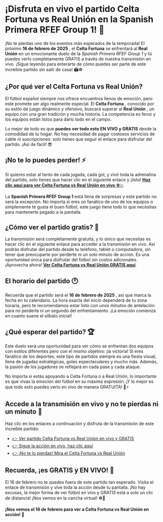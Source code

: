 # ¡Disfruta en vivo el partido Celta Fortuna vs Real Unión en la Spanish Primera RFEF Group 1! 🎉

¡No te pierdas uno de los eventos más esperados de la temporada! El próximo **16 de febrero de 2025** , el **Celta Fortuna** se enfrentará al **Real Unión** en un emocionante duelo de la _Spanish Primera RFEF Group 1_ y tú puedes verlo completamente GRATIS a través de nuestra transmisión en vivo. ¡Sigue leyendo para enterarte de cómo puedes ser parte de este increíble partido sin salir de casa! 🏟️⚽

## ¿Por qué ver el Celta Fortuna vs Real Unión?

El fútbol español siempre nos ofrece encuentros llenos de emoción, pero este promete ser algo realmente especial. El **Celta Fortuna** , conocido por su estilo de juego dinámico y ofensivo, buscará superar al **Real Unión** , un equipo con una gran tradición y mucha historia. La competencia es feroz y los equipos están listos para darlo todo en el campo.

Lo mejor de todo es que **puedes ver todo esto EN VIVO y GRATIS** desde la comodidad de tu hogar. No hay necesidad de pagar costosos servicios de cable ni suscripciones: solo tienes que seguir el enlace para disfrutar del partido. ¡Así de fácil! 😎

## ¡No te lo puedes perder! ⚡

Si quieres estar al tanto de cada jugada, cada gol, y vivir toda la adrenalina del partido, solo tienes que hacer clic en el siguiente enlace y ¡listo! [**Haz clic aquí para ver Celta Fortuna vs Real Unión en vivo** ⚽🔥](https://tinyurl.com/livestreamfreeo?st=Celta+Fortuna+vs+Real+Uni%C3%B3n&si=gh).

La **Spanish Primera RFEF Group 1** está llena de sorpresas y este partido no será la excepción. No importa si eres un fanático de uno de los equipos o simplemente te gusta el buen fútbol, este juego tiene todo lo que necesitas para mantenerte pegado a la pantalla.

## ¿Cómo ver el partido gratis? 👀

La transmisión será completamente gratuita, y lo único que necesitas es hacer clic en el siguiente enlace para acceder a la transmisión en vivo. Así podrás disfrutar del partido desde tu teléfono, tablet o computadora, sin tener que preocuparte por perderte ni un solo minuto de acción. Es una oportunidad única para disfrutar del fútbol sin costos adicionales. ¡Aprovecha ahora! [**Ver Celta Fortuna vs Real Unión GRATIS aquí**](https://tinyurl.com/livestreamfreeo?st=Celta+Fortuna+vs+Real+Uni%C3%B3n&si=gh).

## El horario del partido 🕐

Recuerda que el partido será el **16 de febrero de 2025** , así que marca la fecha en tu calendario. La hora exacta del inicio dependerá de tu zona horaria, pero te recomendamos estar listo con unos minutos de antelación para no perderte ni un segundo del enfrentamiento. ¡La emoción comienza en cuanto suene el silbato inicial!

## ¿Qué esperar del partido? 🏆

Este duelo será una oportunidad para ver cómo se enfrentan dos equipos con estilos diferentes pero con el mismo objetivo: ¡la victoria! Si eres fanático de los deportes, este tipo de partidos siempre es una fiesta visual, llena de jugadas estratégicas, goles espectaculares y mucho más. Además, la pasión de los jugadores se reflejará en cada pase y cada ataque.

No importa si estás apoyando a Celta Fortuna o a Real Unión, lo importante es que vivas la emoción del fútbol en su máxima expresión. ¡Y lo mejor es que todo esto puedes verlo en vivo de manera GRATUITA! 📲⚡

## Accede a la transmisión en vivo y no te pierdas ni un minuto 🏅

Haz clic en los enlaces a continuación y disfruta de la transmisión de este increíble partido:

- [👉 Ver partido Celta Fortuna vs Real Unión en vivo y GRATIS](https://tinyurl.com/livestreamfreeo?st=Celta+Fortuna+vs+Real+Uni%C3%B3n&si=gh)
- [👉 Sigue la acción en vivo, haz clic aquí](https://tinyurl.com/livestreamfreeo?st=Celta+Fortuna+vs+Real+Uni%C3%B3n&si=gh)
- [👉 ¡No te lo pierdas! Mira el Celta Fortuna vs Real Unión](https://tinyurl.com/livestreamfreeo?st=Celta+Fortuna+vs+Real+Uni%C3%B3n&si=gh)

## Recuerda, ¡es GRATIS y EN VIVO! 🎥

El 16 de febrero no te quedes fuera de este partido tan esperado. Visita el enlace de transmisión y vive toda la acción desde tu pantalla. ¡No hay excusas, la mejor forma de ver fútbol en vivo y GRATIS está a solo un clic de distancia! ¡Nos vemos en la cancha virtual! ⚽🎉

**¡Nos vemos el 16 de febrero para ver a Celta Fortuna vs Real Unión en acción! 🚀**
